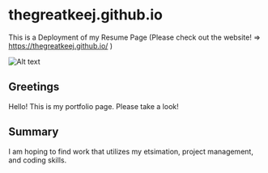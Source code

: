 # thegreatkeej.github.io
This is a Deployment of my Resume Page (Please check out the website! => https://thegreatkeej.github.io/ )

![Alt text](https://thegreatkeej.github.io/blob/main/images/Picture1.png)

## Greetings
Hello! This is my portfolio page. Please take a look!

## Summary
I am hoping to find work that utilizes my etsimation, project management, and coding skills.
